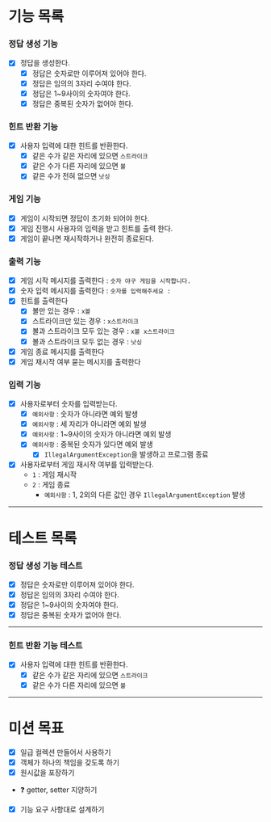 # 기능 목록 #

### 정답 생성 기능 ###

- [X] 정답을 생성한다.
    - [X] 정답은 숫자로만 이루어져 있어야 한다.
    - [X] 정답은 임의의 3자리 수여야 한다.
    - [X] 정답은 1~9사이의 숫자여야 한다.
    - [X] 정답은 중복된 숫자가 없어야 한다.

### 힌트 반환 기능 ###

- [X] 사용자 입력에 대한 힌트를 반환한다.
    - [X] 같은 수가 같은 자리에 있으면 `스트라이크`
    - [X] 같은 수가 다른 자리에 있으면 `볼`
    - [X] 같은 수가 전혀 없으면 `낫싱`

### 게임 기능 ###

- [X] 게임이 시작되면 정답이 초기화 되어야 한다.
- [X] 게임 진행시 사용자의 입력을 받고 힌트를 출력 한다.
- [X] 게임이 끝나면 재시작하거나 완전히 종료된다.

### 출력 기능 ###

- [X] 게임 시작 메시지를 출력한다 : `숫자 야구 게임을 시작합니다.`
- [X] 숫자 입력 메시지를 출력한다 : `숫자를 입력해주세요 : `
- [X] 힌트를 출력한다
    - [X] 볼만 있는 경우 : `x볼`
    - [X] 스트라이크만 있는 경우 : `x스트라이크`
    - [X] 볼과 스트라이크 모두 있는 경우 : `x볼 x스트라이크`
    - [X] 볼과 스트라이크 모두 없는 경우 : `낫싱`
- [X] 게임 종료 메시지를 출력한다
- [X] 게임 재시작 여부 묻는 메시지를 출력한다

### 입력 기능 ###

- [X] 사용자로부터 숫자를 입력받는다.
    - [X] `예외사항` : 숫자가 아니라면 예외 발생
    - [X] `예외사항` : 세 자리가 아니라면 예외 발생
    - [X] `예외사항` : 1~9사이의 숫자가 아니라면 예외 발생
    - [X] `예외사항` : 중복된 숫자가 있다면 예외 발생
        - [x] `IllegalArgumentException`을 발생하고 프로그램 종료
- [X] 사용자로부터 게임 재시작 여부를 입력받는다.
    - `1` : 게임 재시작
    - `2` : 게임 종료
        - `예외사항` : 1, 2외의 다른 값인 경우 `IllegalArgumentException` 발생

--- 

# 테스트 목록 #

### 정답 생성 기능 테스트 ###

- [X] 정답은 숫자로만 이루어져 있어야 한다.
- [X] 정답은 임의의 3자리 수여야 한다.
- [X] 정답은 1~9사이의 숫자여야 한다.
- [X] 정답은 중복된 숫자가 없어야 한다.

---

### 힌트 반환 기능 테스트 ###

- [X] 사용자 입력에 대한 힌트를 반환한다.
    - [X] 같은 수가 같은 자리에 있으면 `스트라이크`
    - [X] 같은 수가 다른 자리에 있으면 `볼`

---

# 미션 목표 #

- [X] 일급 컬렉션 만들어서 사용하기
- [X] 객체가 하나의 책임을 갖도록 하기
- [X] 원시값을 포장하기
- ❓ getter, setter 지양하기
- [X] 기능 요구 사항대로 설계하기